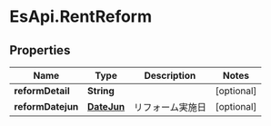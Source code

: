 # EsApi.RentReform

## Properties

Name | Type | Description | Notes
------------ | ------------- | ------------- | -------------
**reformDetail** | **String** |  | [optional] 
**reformDatejun** | [**DateJun**](DateJun.md) | リフォーム実施日 | [optional] 


